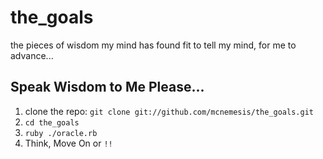 the_goals
=========

the pieces of wisdom my mind has found fit to tell my mind, for me to advance...

Speak Wisdom to Me Please...
------------------------------
1. clone the repo: `git clone git://github.com/mcnemesis/the_goals.git`
2. `cd the_goals`
3. `ruby ./oracle.rb`
4. Think, Move On or `!!`

